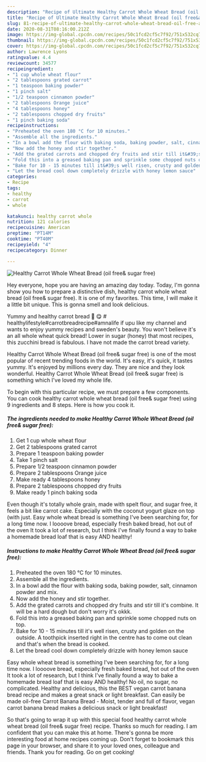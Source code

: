 ```yaml
---
description: "Recipe of Ultimate Healthy Carrot Whole Wheat Bread (oil free&amp;amp; sugar free)"
title: "Recipe of Ultimate Healthy Carrot Whole Wheat Bread (oil free&amp;amp; sugar free)"
slug: 81-recipe-of-ultimate-healthy-carrot-whole-wheat-bread-oil-free-and-amp-sugar-free
date: 2020-08-31T08:16:00.212Z
image: https://img-global.cpcdn.com/recipes/50c1fcd2cf5c7f92/751x532cq70/healthy-carrot-whole-wheat-bread-oil-free-sugar-free-recipe-main-photo.jpg
thumbnail: https://img-global.cpcdn.com/recipes/50c1fcd2cf5c7f92/751x532cq70/healthy-carrot-whole-wheat-bread-oil-free-sugar-free-recipe-main-photo.jpg
cover: https://img-global.cpcdn.com/recipes/50c1fcd2cf5c7f92/751x532cq70/healthy-carrot-whole-wheat-bread-oil-free-sugar-free-recipe-main-photo.jpg
author: Lawrence Lyons
ratingvalue: 4.4
reviewcount: 34577
recipeingredient:
- "1 cup whole wheat flour"
- "2 tablespoons grated carrot"
- "1 teaspoon baking powder"
- "1 pinch salt"
- "1/2 teaspoon cinnamon powder"
- "2 tablespoons Orange juice"
- "4 tablespoons honey"
- "2 tablespoons chopped dry fruits"
- "1 pinch baking soda"
recipeinstructions:
- "Preheated the oven 180 °C for 10 minutes."
- "Assemble all the ingredients."
- "In a bowl add the flour with baking soda, baking powder, salt, cinnamon powder and mix."
- "Now add the honey and stir together."
- "Add the grated carrots and chopped dry fruits and stir till it&#39;s combine. It will be a hard dough but don&#39;t worry it&#39;s okkk."
- "Fold this into a greased baking pan and sprinkle some chopped nuts on top."
- "Bake for 10 - 15 minutes till it&#39;s well risen, crusty and golden on the outside. A toothpick inserted right in the centre has to come out clean and that&#39;s when the bread is cooked."
- "Let the bread cool down completely drizzle with honey lemon sauce"
categories:
- Recipe
tags:
- healthy
- carrot
- whole

katakunci: healthy carrot whole 
nutrition: 121 calories
recipecuisine: American
preptime: "PT14M"
cooktime: "PT40M"
recipeyield: "4"
recipecategory: Dinner

---
```



![Healthy Carrot Whole Wheat Bread (oil free&amp; sugar free)](https://img-global.cpcdn.com/recipes/50c1fcd2cf5c7f92/751x532cq70/healthy-carrot-whole-wheat-bread-oil-free-sugar-free-recipe-main-photo.jpg)

Hey everyone, hope you are having an amazing day today. Today, I'm gonna show you how to prepare a distinctive dish, healthy carrot whole wheat bread (oil free&amp; sugar free). It is one of my favorites. This time, I will make it a little bit unique. This is gonna smell and look delicious.

Yummy and healthy carrot bread 🍞 😋 # healthylifestyle#carrotbreadrecipe#amnalife if upu like my channel and wants to enjoy yummy recipes and sweden&#39;s beauty. You won&#39;t believe it&#39;s an all whole wheat quick bread! Lower in sugar (honey) that most recipes, this zucchini bread is fabulous. I have not made the carrot bread variety.

Healthy Carrot Whole Wheat Bread (oil free&amp; sugar free) is one of the most popular of recent trending foods in the world. It's easy, it's quick, it tastes yummy. It's enjoyed by millions every day. They are nice and they look wonderful. Healthy Carrot Whole Wheat Bread (oil free&amp; sugar free) is something which I've loved my whole life.


To begin with this particular recipe, we must prepare a few components. You can cook healthy carrot whole wheat bread (oil free&amp; sugar free) using 9 ingredients and 8 steps. Here is how you cook it.

<!--inarticleads1-->

##### The ingredients needed to make Healthy Carrot Whole Wheat Bread (oil free&amp; sugar free):

1. Get 1 cup whole wheat flour
1. Get 2 tablespoons grated carrot
1. Prepare 1 teaspoon baking powder
1. Take 1 pinch salt
1. Prepare 1/2 teaspoon cinnamon powder
1. Prepare 2 tablespoons Orange juice
1. Make ready 4 tablespoons honey
1. Prepare 2 tablespoons chopped dry fruits
1. Make ready 1 pinch baking soda


Even though it&#39;s totally whole grain, made with spelt flour, and sugar free, it feels a bit like carrot cake. Especially with the coconut yogurt glaze on top (with just. Easy whole wheat bread is something I&#39;ve been searching for, for a long time now. I loooove bread, especially fresh baked bread, hot out of the oven It took a lot of research, but I think I&#39;ve finally found a way to bake a homemade bread loaf that is easy AND healthy! 

<!--inarticleads2-->

##### Instructions to make Healthy Carrot Whole Wheat Bread (oil free&amp; sugar free):

1. Preheated the oven 180 °C for 10 minutes.
1. Assemble all the ingredients.
1. In a bowl add the flour with baking soda, baking powder, salt, cinnamon powder and mix.
1. Now add the honey and stir together.
1. Add the grated carrots and chopped dry fruits and stir till it&#39;s combine. It will be a hard dough but don&#39;t worry it&#39;s okkk.
1. Fold this into a greased baking pan and sprinkle some chopped nuts on top.
1. Bake for 10 - 15 minutes till it&#39;s well risen, crusty and golden on the outside. A toothpick inserted right in the centre has to come out clean and that&#39;s when the bread is cooked.
1. Let the bread cool down completely drizzle with honey lemon sauce


Easy whole wheat bread is something I&#39;ve been searching for, for a long time now. I loooove bread, especially fresh baked bread, hot out of the oven It took a lot of research, but I think I&#39;ve finally found a way to bake a homemade bread loaf that is easy AND healthy! No oil, no sugar, no complicated. Healthy and delicious, this the BEST vegan carrot banana bread recipe and makes a great snack or light breakfast. Can easily be made oil-free Carrot Banana Bread - Moist, tender and full of flavor, vegan carrot banana bread makes a delicious snack or light breakfast! 

So that's going to wrap it up with this special food healthy carrot whole wheat bread (oil free&amp; sugar free) recipe. Thanks so much for reading. I am confident that you can make this at home. There's gonna be more interesting food at home recipes coming up. Don't forget to bookmark this page in your browser, and share it to your loved ones, colleague and friends. Thank you for reading. Go on get cooking!

